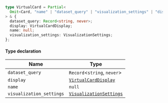 ```ts
type VirtualCard = Partial<
  Omit<Card, "name" | "dataset_query" | "visualization_settings" | "display">
> & {
  dataset_query: Record<string, never>;
  display: VirtualCardDisplay;
  name: null;
  visualization_settings: VisualizationSettings;
};
```

#### Type declaration

| Name                     | Type                                                |
| ------------------------ | --------------------------------------------------- |
| `dataset_query`          | `Record`<`string`, `never`>                         |
| `display`                | [`VirtualCardDisplay`](VirtualCardDisplay.md)       |
| `name`                   | `null`                                              |
| `visualization_settings` | [`VisualizationSettings`](VisualizationSettings.md) |
